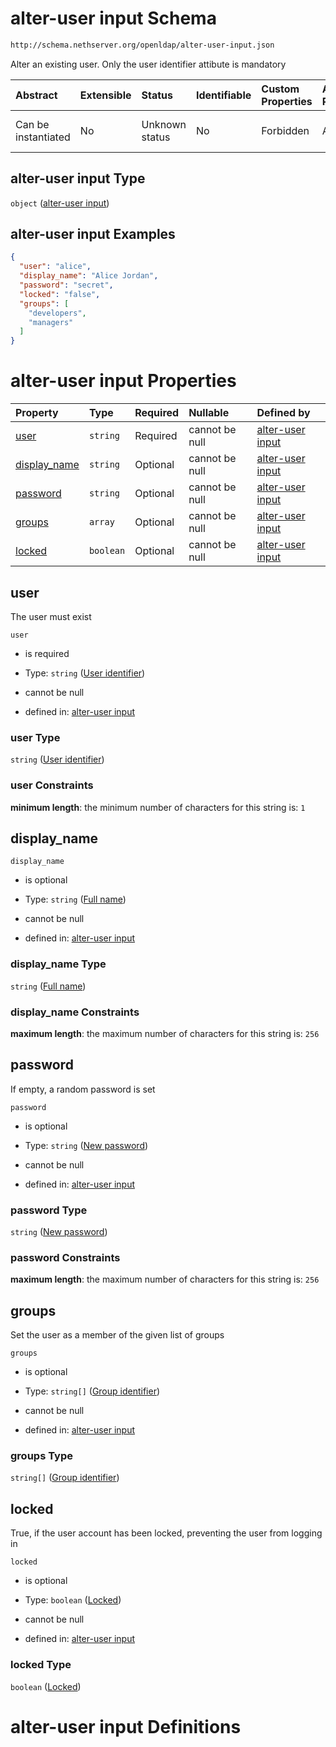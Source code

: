 # alter-user input Schema

```txt
http://schema.nethserver.org/openldap/alter-user-input.json
```

Alter an existing user. Only the user identifier attibute is mandatory

| Abstract            | Extensible | Status         | Identifiable | Custom Properties | Additional Properties | Access Restrictions | Defined In                                                                     |
| :------------------ | :--------- | :------------- | :----------- | :---------------- | :-------------------- | :------------------ | :----------------------------------------------------------------------------- |
| Can be instantiated | No         | Unknown status | No           | Forbidden         | Allowed               | none                | [alter-user-input.json](openldap/alter-user-input.json "open original schema") |

## alter-user input Type

`object` ([alter-user input](alter-user-input.md))

## alter-user input Examples

```json
{
  "user": "alice",
  "display_name": "Alice Jordan",
  "password": "secret",
  "locked": "false",
  "groups": [
    "developers",
    "managers"
  ]
}
```

# alter-user input Properties

| Property                       | Type      | Required | Nullable       | Defined by                                                                                                                                           |
| :----------------------------- | :-------- | :------- | :------------- | :--------------------------------------------------------------------------------------------------------------------------------------------------- |
| [user](#user)                  | `string`  | Required | cannot be null | [alter-user input](alter-user-input-properties-user-identifier.md "http://schema.nethserver.org/openldap/alter-user-input.json#/properties/user")    |
| [display\_name](#display_name) | `string`  | Optional | cannot be null | [alter-user input](alter-user-input-properties-full-name.md "http://schema.nethserver.org/openldap/alter-user-input.json#/properties/display_name")  |
| [password](#password)          | `string`  | Optional | cannot be null | [alter-user input](alter-user-input-properties-new-password.md "http://schema.nethserver.org/openldap/alter-user-input.json#/properties/password")   |
| [groups](#groups)              | `array`   | Optional | cannot be null | [alter-user input](alter-user-input-properties-group-membership.md "http://schema.nethserver.org/openldap/alter-user-input.json#/properties/groups") |
| [locked](#locked)              | `boolean` | Optional | cannot be null | [alter-user input](alter-user-input-properties-locked.md "http://schema.nethserver.org/openldap/alter-user-input.json#/properties/locked")           |

## user

The user must exist

`user`

*   is required

*   Type: `string` ([User identifier](alter-user-input-properties-user-identifier.md))

*   cannot be null

*   defined in: [alter-user input](alter-user-input-properties-user-identifier.md "http://schema.nethserver.org/openldap/alter-user-input.json#/properties/user")

### user Type

`string` ([User identifier](alter-user-input-properties-user-identifier.md))

### user Constraints

**minimum length**: the minimum number of characters for this string is: `1`

## display\_name



`display_name`

*   is optional

*   Type: `string` ([Full name](alter-user-input-properties-full-name.md))

*   cannot be null

*   defined in: [alter-user input](alter-user-input-properties-full-name.md "http://schema.nethserver.org/openldap/alter-user-input.json#/properties/display_name")

### display\_name Type

`string` ([Full name](alter-user-input-properties-full-name.md))

### display\_name Constraints

**maximum length**: the maximum number of characters for this string is: `256`

## password

If empty, a random password is set

`password`

*   is optional

*   Type: `string` ([New password](alter-user-input-properties-new-password.md))

*   cannot be null

*   defined in: [alter-user input](alter-user-input-properties-new-password.md "http://schema.nethserver.org/openldap/alter-user-input.json#/properties/password")

### password Type

`string` ([New password](alter-user-input-properties-new-password.md))

### password Constraints

**maximum length**: the maximum number of characters for this string is: `256`

## groups

Set the user as a member of the given list of groups

`groups`

*   is optional

*   Type: `string[]` ([Group identifier](alter-user-input-properties-group-membership-group-identifier.md))

*   cannot be null

*   defined in: [alter-user input](alter-user-input-properties-group-membership.md "http://schema.nethserver.org/openldap/alter-user-input.json#/properties/groups")

### groups Type

`string[]` ([Group identifier](alter-user-input-properties-group-membership-group-identifier.md))

## locked

True, if the user account has been locked, preventing the user from logging in

`locked`

*   is optional

*   Type: `boolean` ([Locked](alter-user-input-properties-locked.md))

*   cannot be null

*   defined in: [alter-user input](alter-user-input-properties-locked.md "http://schema.nethserver.org/openldap/alter-user-input.json#/properties/locked")

### locked Type

`boolean` ([Locked](alter-user-input-properties-locked.md))

# alter-user input Definitions
